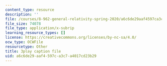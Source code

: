 ```yaml
---
content_type: resource
description: ''
file: /courses/8-962-general-relativity-spring-2020/a6c6de29aaf4597ca3c7a4017cd23b29_OIjLUzS6SQA.vtt
file_size: 74078
file_type: application/x-subrip
learning_resource_types: []
license: https://creativecommons.org/licenses/by-nc-sa/4.0/
ocw_type: OCWFile
resourcetype: Other
title: 3play caption file
uid: a6c6de29-aaf4-597c-a3c7-a4017cd23b29
---
```

